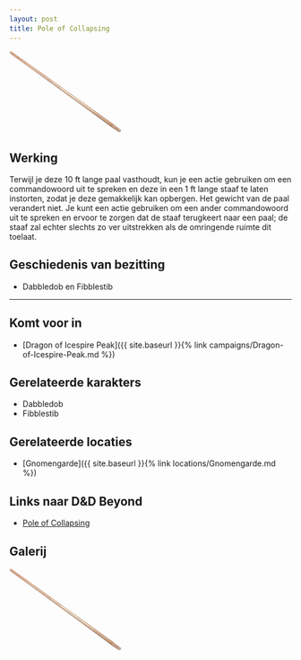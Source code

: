 ```yaml
---
layout: post
title: Pole of Collapsing
---
```


<img src="../images/Pole of Collapsing.png" alt="Pole of Collapsing" width=200>

## Werking
Terwijl je deze 10 ft lange paal vasthoudt, kun je een actie gebruiken om een commandowoord uit te spreken en deze in een 1 ft lange staaf te laten instorten, zodat je deze gemakkelijk kan opbergen. Het gewicht van de paal verandert niet. Je kunt een actie gebruiken om een ander commandowoord uit te spreken en ervoor te zorgen dat de staaf terugkeert naar een paal; de staaf zal echter slechts zo ver uitstrekken als de omringende ruimte dit toelaat.

## Geschiedenis van bezitting
* Dabbledob en Fibblestib

---

## Komt voor in
* [Dragon of Icespire Peak]({{ site.baseurl }}{% link campaigns/Dragon-of-Icespire-Peak.md %})

## Gerelateerde karakters
* Dabbledob
* Fibblestib

## Gerelateerde locaties
* [Gnomengarde]({{ site.baseurl }}{% link locations/Gnomengarde.md %})

## Links naar D&D Beyond
* [Pole of Collapsing](http://dnd5e.wikidot.com/wondrous-items:pole-of-collapsing)

## Galerij
<img src="../images/Pole of Collapsing.png" alt="Pole of Collapsing" width=200>